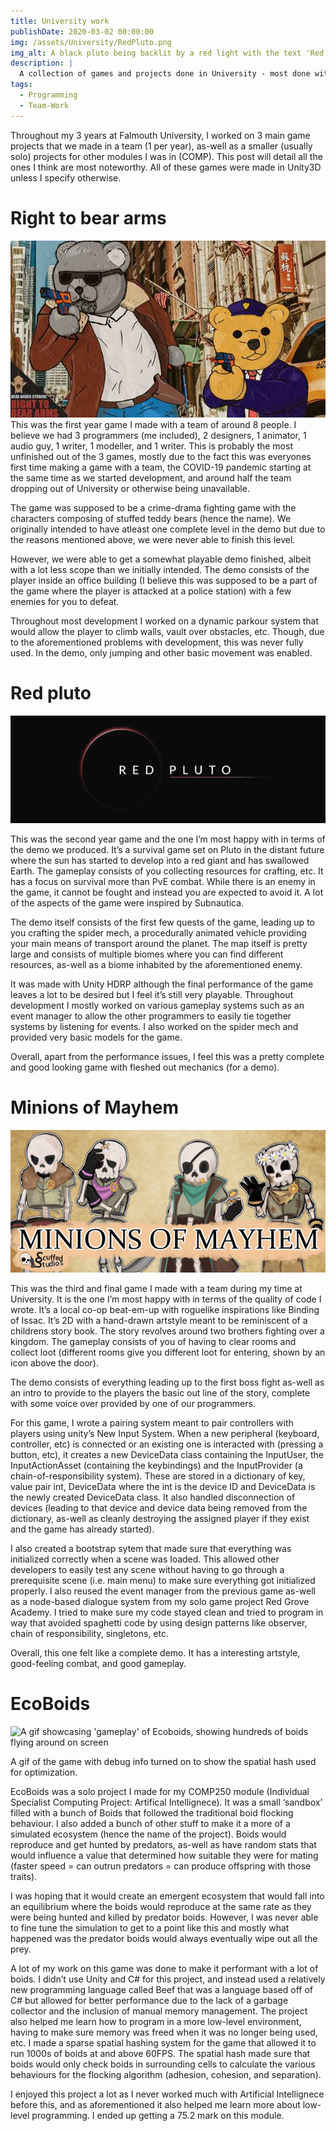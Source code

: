 ```yaml
---
title: University work
publishDate: 2020-03-02 00:00:00
img: /assets/University/RedPluto.png
img_alt: A black pluto being backlit by a red light with the text 'Red Pluto' over the top.
description: |
  A collection of games and projects done in University - most done with teams of people
tags:
  - Programming
  - Team-Work
---
```


Throughout my 3 years at Falmouth University, I worked on 3 main game projects that we made in a team (1 per year), as-well as a smaller (usually solo) projects for other modules I was in (COMP). This post will detail all the ones I think are most noteworthy. All of these games were made in Unity3D unless I specify otherwise.


# Right to bear arms
![The cover-art for right to bear arms](../../../public/assets/University/RightToBearArms.jpg)
This was the first year game I made with a team of around 8 people. I believe we had 3 programmers (me included), 2 designers, 1 animator, 1 audio guy, 1 writer, 1 modeller, and 1 writer. This is probably the most unfinished out of the 3 games, mostly due to the fact this was everyones first time making a game with a team, the COVID-19 pandemic starting at the same time as we started development, and around half the team dropping out of University or otherwise being unavailable.

The game was supposed to be a crime-drama fighting game with the characters composing of stuffed teddy bears (hence the name). We originally intended to have atleast one complete level in the demo but due to the reasons mentioned above, we were never able to finish this level.

However, we were able to get a somewhat playable demo finished, albeit with a lot less scope than we initially intended. The demo consists of the player inside an office building (I believe this was supposed to be a part of the game where the player is attacked at a police station) with a few enemies for you to defeat.

Throughout most development I worked on a dynamic parkour system that would allow the player to climb walls, vault over obstacles, etc. Though, due to the aforementioned problems with development, this was never fully used. In the demo, only jumping and other basic movement was enabled.


# Red pluto
![The cover-art for red pluto](../../../public/assets/University/RedPluto.png)

This was the second year game and the one I’m most happy with in terms of the demo we produced. It’s a survival game set on Pluto in the distant future where the sun has started to develop into a red giant and has swallowed Earth. The gameplay consists of you collecting resources for crafting, etc. It has a focus on survival more than PvE combat. While there is an enemy in the game, it cannot be fought and instead you are expected to avoid it. A lot of the aspects of the game were inspired by Subnautica.

The demo itself consists of the first few quests of the game, leading up to you crafting the spider mech, a procedurally animated vehicle providing your main means of transport around the planet. The map itself is pretty large and consists of multiple biomes where you can find different resources, as-well as a biome inhabited by the aforementioned enemy.

It was made with Unity HDRP although the final performance of the game leaves a lot to be desired but I feel it’s still very playable. Throughout development I mostly worked on various gameplay systems such as an event manager to allow the other programmers to easily tie together systems by listening for events. I also worked on the spider mech and provided very basic models for the game.

Overall, apart from the performance issues, I feel this was a pretty complete and good looking game with fleshed out mechanics (for a demo).

# Minions of Mayhem
![The cover-art for minions of mayhem](../../../public/assets/University/MinionsOfMayhem.png)

This was the third and final game I made with a team during my time at University. It is the one I’m most happy with in terms of the quality of code I wrote. It’s a local co-op beat-em-up with roguelike inspirations like Binding of Issac. It’s 2D with a hand-drawn artstyle meant to be reminiscent of a childrens story book. The story revolves around two brothers fighting over a kingdom. The gameplay consists of you of having to clear rooms and collect loot (different rooms give you different loot for entering, shown by an icon above the door).

The demo consists of everything leading up to the first boss fight as-well as an intro to provide to the players the basic out line of the story, complete with some voice over provided by one of our programmers.

For this game, I wrote a pairing system meant to pair controllers with players using unity’s New Input System. When a new peripheral (keyboard, controller, etc) is connected or an existing one is interacted with (pressing a button, etc), it creates a new DeviceData class containing the InputUser, the InputActionAsset (containing the keybindings) and the InputProvider (a chain-of-responsibility system). These are stored in a dictionary of key, value pair int, DeviceData where the int is the device ID and DeviceData is the newly created DeviceData class. It also handled disconnection of devices (leading to that device and device data being removed from the dictionary, as-well as cleanly destroying the assigned player if they exist and the game has already started).

I also created a bootstrap sytem that made sure that everything was initialized correctly when a scene was loaded. This allowed other developers to easily test any scene without having to go through a prerequisite scene (i.e. main menu) to make sure everything got initialized properly. I also reused the event manager from the previous game as-well as a node-based dialogue system from my solo game project Red Grove Academy. I tried to make sure my code stayed clean and tried to program in way that avoided spaghetti code by using design patterns like observer, chain of responsibility, singletons, etc.

Overall, this one felt like a complete demo. It has a interesting artstyle, good-feeling combat, and good gameplay.

# EcoBoids
![A gif showcasing 'gameplay' of Ecoboids, showing hundreds of boids flying around on screen](../../../public/assets/University/EcoBoids.gif)

 A gif of the game with debug info turned on to show the spatial hash used for optimization.

EcoBoids was a solo project I made for my COMP250 module (Individual Specialist Computing Project: Artifical Intellignece). It was a small ‘sandbox’ filled with a bunch of Boids that followed the traditional boid flocking behaviour. I also added a bunch of other stuff to make it a more of a simulated ecosystem (hence the name of the project). Boids would reproduce and get hunted by predators, as-well as have random stats that would influence a value that determined how suitable they were for mating (faster speed = can outrun predators = can produce offspring with those traits).

I was hoping that it would create an emergent ecosystem that would fall into an equilibrium where the boids would reproduce at the same rate as they were being hunted and killed by predator boids. However, I was never able to fine tune the simulation to get to a point like this and mostly what happened was the predator boids would always eventually wipe out all the prey.

A lot of my work on this game was done to make it performant with a lot of boids. I didn’t use Unity and C# for this project, and instead used a relatively new programming language called Beef that was a language based off of C# but allowed for better performance due to the lack of a garbage collector and the inclusion of manual memory management. The project also helped me learn how to program in a more low-level environment, having to make sure memory was freed when it was no longer being used, etc. I made a sparse spatial hashing system for the game that allowed it to run 1000s of boids at and above 60FPS. The spatial hash made sure that boids would only check boids in surrounding cells to calculate the various behaviours for the flocking algorithm (adhesion, cohesion, and separation).

I enjoyed this project a lot as I never worked much with Artificial Intellignece before this, and as aforementioned it also helped me learn more about low-level programming. I ended up getting a 75.2 mark on this module.